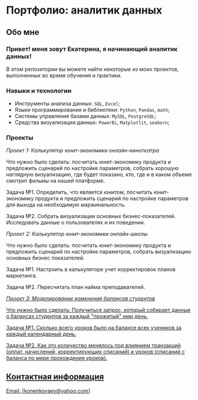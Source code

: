 # Портфолио: аналитик данных
## Обо мне
### Привет! меня зовут Екатерина, я начинающий аналитик данных!
В этом репозитории вы можете найти некоторые из моих проектов, выполненных во время обучения и практики.

### Навыки и технологии
- Инструменты анализа данных: ``SQL``, ``Excel``;
- Языки программирования и библиотеки: ``Python``, ``Pandas``, ``math``;
- Системы управления базами данных: ``MySQL``, ``PostgreSQL``;
- Средства визуализации данных: ``PowerBi``, ``Matplotlit``, ``seaborn``;

### Проекты

*Проект 1: Калькулятор юнит-экономики онлайн-кинотеатра* 

Что нужно было сделать: посчитать юнит-экономику продукта и предложить сценарий по настройке параметров, собрать хорошую наглядную визуализацию, где будет показано, кто, где и в каком объеме смотрит фильмы на нашей платформе.

Задача №1. 
Определить, что является юнитом, посчитать юнит-экономику продукта и предложить сценарий по настройке параметров для выхода на необходимую маржинальность.

Задача №2.
Собрать визуализации основных бизнес-показателей. Исследовать данные о пользователях и их поведении.

> <a href="https://github.com/KonenkovaEkaterina/Data_analyst_portfolio/blob/main/Project%201%20Excel.xlsb"></a>

*Проект 2: Калькулятор юнит-экономики онлайн-школы* 

Что нужно было сделать: посчитать юнит-экономику продукта и предложить сценарий по настройке параметров, собрать визуализацию основных бизнес показателей.

Задача №1.
Настроить в калькуляторе учет корректировок планов маркетинга.

Задача №2.
Пересчитать план найма преподавателей.

<a href="https://github.com/KonenkovaEkaterina/Data_analyst_portfolio/blob/main/Project%202%20Excel.xlsx">

*Проект 3: Моделирование изменения балансов студентов* 

Что нужно было сделать: Получиться запрос, который собирает данные о балансах студентов за каждый "прожитый" ими день.

Задача №1. Сколько всего уроков было на балансе всех учеников за каждый календарный день.

Задача №2. Как это количество менялось под влиянием транзакций (оплат, начислений, корректирующих списаний) и уроков (списаний с баланса по мере прохождения уроков). 

<a href="https://github.com/KonenkovaEkaterina/Data_analyst_portfolio/blob/main/Project%203%20SQL.xlsx">

## Контактная информация
Email: [konenkovaev@yahoo.com]
